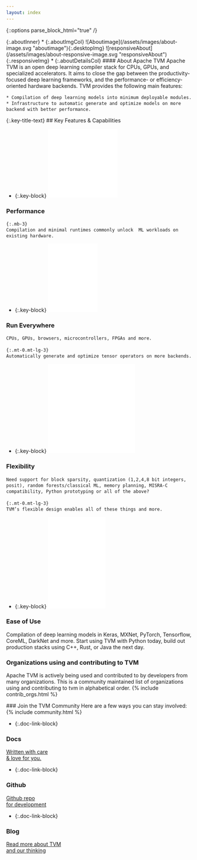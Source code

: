 ```yaml
---
layout: index
---
```


{::options parse_block_html="true" /}

<section class="aboutSec">
<div class="container">
{:.aboutInner}
* {:.aboutImgCol}
    ![Aboutimage](/assets/images/about-image.svg "aboutimage"){:.desktopImg}
    ![responsiveAbout](/assets/images/about-responsive-image.svg "responsiveAbout"){:.responsiveImg}
* {:.aboutDetailsCol}
#### About Apache TVM
Apache TVM is an open deep learning compiler stack for CPUs, GPUs, and specialized accelerators. It aims to close the gap between the productivity-focused deep learning frameworks,
and the performance- or efficiency-oriented hardware backends. TVM provides the following main features:

    * Compilation of deep learning models into minimum deployable modules.
    * Infrastructure to automatic generate and optimize models on more backend with better performance.
</div>
</section>

<section class="keyfeatures">
<div class="key-section-container">
{:.key-title-text}
##  Key Features & Capabilities

* {:.key-block}
![Performance](/assets/images/speed.svg "speed")
### Performance

    {:.mb-3}
    Compilation and minimal runtimes commonly unlock  ML workloads on existing hardware.

* {:.key-block}
![Run Everywhere](/assets/images/run.svg "run")
### Run Everywhere
    CPUs, GPUs, browsers, microcontrollers, FPGAs and more.

    {:.mt-0.mt-lg-3}
    Automatically generate and optimize tensor operators on more backends.

* {:.key-block}
![Flexibility](/assets/images/Flexibility.svg "Flexibility")
### Flexibility
    Need support for block sparsity, quantization (1,2,4,8 bit integers, posit), random forests/classical ML, memory planning, MISRA-C compatibility, Python prototyping or all of the above?

    {:.mt-0.mt-lg-3}
    TVM’s flexible design enables all of these things and more.

* {:.key-block}
![Ease of Use](/assets/images/use.svg "Ease of Use")
### Ease of Use
Compilation of deep learning models in Keras, MXNet, PyTorch, Tensorflow, CoreML, DarkNet and more. Start using TVM with Python today, build out production stacks using C++, Rust, or Java the next day.
</div>

</section>

<section class="organizationsSec">
<div class="container">

### Organizations using and contributing to TVM
Apache TVM is actively being used and contributed to by developers from many organizations.
This is a community maintained list of organizations using and contributing to tvm in alphabetical order.
{% include contrib_orgs.html %}
</div>
</section>


<a name="community"></a>

<section class="communitySec">
<div class="container">
### Join the TVM Community
Here are a few ways you can stay involved:
{% include community.html %}
</div>
</section>




<section class="docSec">
<div class="container">

* {:.doc-link-block}
### Docs
[Written with care <br/> & love for you.](https://tvm.apache.org/docs/)

* {:.doc-link-block}
### Github
[Github repo <br/> for development](https://github.com/apache/incubator-tvm)

* {:.doc-link-block}
### Blog
[Read more about TVM <br/> and our thinking](/blog)

</div>
</section>
